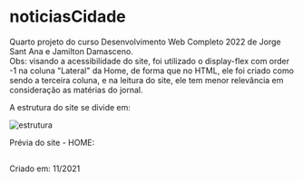 # noticiasCidade
Quarto projeto do curso Desenvolvimento Web Completo 2022 de Jorge Sant Ana e Jamilton Damasceno. <br>
Obs: visando a acessibilidade do site, foi utilizado o display-flex com order -1 na coluna "Lateral" da Home, de forma que no HTML, ele foi criado como sendo a terceira coluna, e na leitura do site, ele tem menor relevância em consideração as matérias do jornal.

A estrutura do site se divide em:

![estrutura](https://user-images.githubusercontent.com/117856411/203453070-6d3c559e-92de-4204-80d9-efb2a3e6ee2a.png)


Prévia do site - HOME:

##

Criado em: 11/2021

